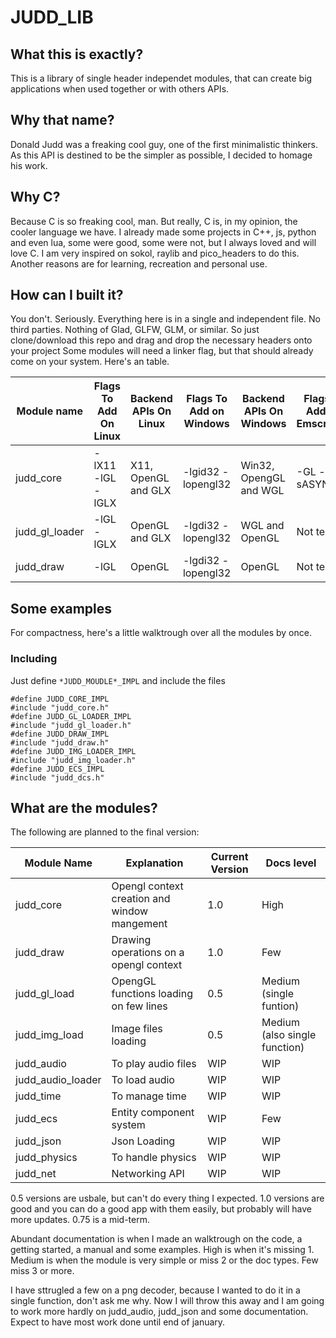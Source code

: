 # JUDD_LIB

## What this is exactly?
This is a library of single header independet modules, that can create big applications when used together or with others APIs.

## Why that name?
Donald Judd was a freaking cool guy, one of the first minimalistic thinkers. As this API is destined to be the simpler as possible, I decided to homage his work.

## Why C?
Because C is so freaking cool, man.
But really, C is, in my opinion, the cooler language we have.
I already made some projects in C++, js, python and even lua, some were good, some were not, but I always loved and will love C. I am very inspired on sokol, raylib and pico_headers to do this.
Another reasons are for learning, recreation and personal use.

## How can I built it?
You don't. Seriously. Everything here is in a single and independent file. No third parties. Nothing of Glad, GLFW, GLM, or similar. So just clone/download this repo and drag and drop the necessary headers onto your project
Some modules will need a linker flag, but that should already come on your system. Here's an table.

Module name | Flags To Add On Linux | Backend APIs On Linux | Flags To Add on Windows | Backend APIs On Windows | Flags To Add On Emscripten
--|--|--|--|--|--
judd_core |  -lX11 -lGL -lGLX | X11, OpenGL and GLX | -lgid32 -lopengl32 | Win32, OpengGL and WGL | -GL -sASYNCIFY |
judd_gl_loader | -lGL -lGLX | OpenGL and GLX | -lgdi32 -lopengl32 | WGL and OpenGL | Not tested
judd_draw | -lGL | OpenGL | -lgdi32 -lopengl32 | OpenGL | Not tested

## Some examples
For compactness, here's a little walktrough over all the modules by once.

### Including

Just define ````*JUDD_MOUDLE*_IMPL```` and include the files

    #define JUDD_CORE_IMPL
    #include "judd_core.h"
    #define JUDD_GL_LOADER_IMPL
    #include "judd_gl_loader.h"
    #define JUDD_DRAW_IMPL
    #include "judd_draw.h"
    #define JUDD_IMG_LOADER_IMPL
    #include "judd_img_loader.h"
    #define JUDD_ECS_IMPL
    #include "judd_dcs.h"

## What are the modules?

The following are planned to the final version:

Module Name | Explanation | Current Version | Docs level
-------|--------|------|-----
judd_core | Opengl context creation and window mangement | 1.0 | High
judd_draw | Drawing operations on a opengl context | 1.0 | Few
judd_gl_load | OpengGL functions loading on few lines | 0.5 | Medium (single funtion)
judd_img_load | Image files loading | 0.5 | Medium (also single function)
judd_audio | To play audio files | WIP | WIP
judd_audio_loader | To load audio | WIP | WIP
judd_time | To manage time | WIP | WIP
judd_ecs | Entity component system | WIP | Few
judd_json | Json Loading | WIP | WIP
judd_physics | To handle physics | WIP | WIP
judd_net | Networking API | WIP | WIP

0.5 versions are usbale, but can't do every thing I expected. 1.0 versions are good and you can do a good app with them easily, but probably will have more updates. 0.75 is a mid-term.

Abundant documentation is when I made an walktrough on the code, a getting started, a manual and some examples. High is when it's missing 1. Medium is when the module is very simple or miss 2 or the doc types. Few miss 3 or more.

I have sttrugled a few on a png decoder, because I wanted to do it in a single function, don't ask me why. Now I will throw this away and I am going to work more hardly on judd_audio, judd_json and some documentation. Expect to have most work done until end of january.
